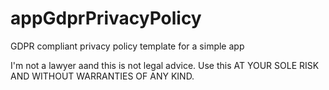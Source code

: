 # appGdprPrivacyPolicy
GDPR compliant privacy policy template for a simple app

I'm not a lawyer aand this is not legal advice. Use this AT YOUR SOLE RISK AND WITHOUT WARRANTIES OF ANY KIND.
